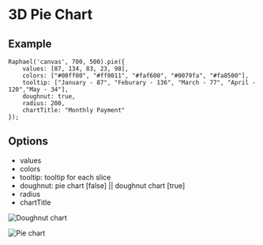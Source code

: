 3D Pie Chart
============

Example
-------

```
Raphael('canvas', 700, 500).pie({
	values: [87, 134, 83, 23, 98],
	colors: ["#00ff00", "#ff0011", "#faf600", "#0079fa", "#fa8500"],
	tooltip: ["January - 87", "Feburary - 136", "March - 77", "April - 120","May - 34"],
	doughnut: true,
	radius: 200,
	chartTitle: "Monthly Payment"
});
```

Options
-------
* values
* colors
* tooltip: tooltip for each slice
* doughnut: pie chart [false] || doughnut chart [true]
* radius
* chartTitle

![Doughnut chart](https://raw.github.com/PuffyCoffee/3D-Pie-chart/master/screenshot/doughnut.png "Doughnut Chart")

![Pie chart](https://raw.github.com/PuffyCoffee/3D-Pie-chart/master/screenshot/pie.png "Pie Chart")

